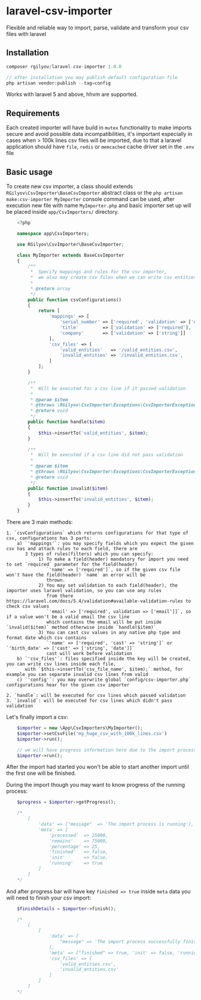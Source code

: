 # laravel-csv-importer
Flexible and reliable way to import, parse, validate and transform your csv files with laravel

## Installation ##

```php
composer rgilyov/laravel-csv-importer 1.0.0

// after installation you may publish default configuration file
php artisan vendor:publish --tag=config
```

Works with laravel 5 and above, hhvm are supported.

## Requirements ##

Each created importer will have build in `mutex` functionality to make imports secure and avoid possible data
incompatibilities, it's important especially in cases when > 100k lines csv files will be imported, due to that a
laravel application should have `file`, `redis` or `memcached` cache driver set in the `.env` file

## Basic usage ##

To create new csv importer, a class should extends `RGilyov\CsvImporter\BaseCsvImporter` abstract class
or the `php artisan make:csv-importer MyImporter` console command can be used, after execution new file with name
`MyImporter.php` and basic importer set up will be placed inside `app/CsvImporters/` directory.

```php
    <?php

    namespace app\CsvImporters;

    use RGilyov\CsvImporter\BaseCsvImporter;

    class MyImporter extends BaseCsvImporter
    {
        /**
         *  Specify mappings and rules for the csv importer,
         *  we also may create csv files when we can write csv entities
         *
         * @return array
         */
        public function csvConfigurations()
        {
            return [
                'mappings' => [
                    'serial_number' => ['required', 'validation' => ['numeric'], 'cast' => 'string'],
                    'title'         => ['validation' => ['required'], 'cast' => ['string']],
                    'company'       => ['validation' => ['string']]
                ],
                'csv_files' => [
                    'valid_entities'   => '/valid_entities.csv',
                    'invalid_entities' => '/invalid_entities.csv',
                ]
            ];
        }

        /**
         *  Will be executed for a csv line if it passed validation
         *
         * @param $item
         * @throws \RGilyov\CsvImporter\Exceptions\CsvImporterException
         * @return void
         */
        public function handle($item)
        {
            $this->insertTo('valid_entities', $item);
        }

        /**
         *  Will be executed if a csv line did not pass validation
         *
         * @param $item
         * @throws \RGilyov\CsvImporter\Exceptions\CsvImporterException
         * @return void
         */
        public function invalid($item)
        {
            $this->insertTo('invalid_entities', $item);
        }
    }
```

There are 3 main methods:

```
1. `csvConfigurations` which returns configurations for that type of csv, configurations has 3 parts:
    a) `'mappings'`: you may specify fields which you expect the given csv has and attach rules to each field, there are
       3 types of rules(filters) which you can specify:
            1) To make a field(header) mandatory for import you need to set `required` parameter for the field(header)
               `'name' => ['required']`, so if the given csv file won't have the field(header) `name` an error will be
               thrown.
            2) You may set validation to each field(header), the importer uses laravel validation, so you can use any rules
               from there https://laravel.com/docs/5.4/validation#available-validation-rules to check csv values
               `'email' => ['required', validation => ['email']]`, so if a value won't be a valid email the csv line
               which contains the email will be put inside `invalid($item)` method otherwise inside `handle($item)`
            3) You can cast csv values in any native php type and format date which csv contains
               `'name' => ['required', 'cast' => 'string']` or `'birth_date' => ['cast' => ['string', 'date']]`
               cast will work before validation
    b) `'csv_files'`: files specified inside the key will be created, you can write csv lines inside each file,
       with `$this->insertTo('csv_file_name', $item);` method, for example you can separate invalid csv lines from valid
    c) `'config'`: you may overwrite global `config/csv-importer.php` configurations hear for the given csv importer

2. `handle`: will be executed for csv lines which passed validation
3. `invalid`: will be executed for csv lines which didn't pass validation
```

Let's finally import a csv:

```php
    $importer = new \App\CsvImporters\MyImporter();
    $importer->setCsvFile('my_huge_csv_with_100k_lines.csv')
    $importer->run();

    // we will have progress information here due to the import process already started above
    $importer->run();
```

After the import had started you won't be able to start another import until the first one will be finished.

During the import though you may want to know progress of the running process:

```php
    $progress = $importer->getProgress();

    /*
        [
            'data' => ["message"  => 'The import process is running'],
            'meta' => [
                'processed'  => 25000,
                'remains'    => 75000,
                'percentage' => 25,
                'finished'   => false,
                'init'       => false,
                'running'    => true
            ]
        ]
    */
```

And after progress bar will have key `finished => true` inside `meta` data you will need to finish your csv import:

```php
    $finishDetails = $importer->finish();

    /*
        [
            [
                'data' => [
                    "message" => 'The import process successfully finished.'
                ],
                'meta' => ["finished" => true, 'init' => false, 'running' => false],
                'csv_files' => [
                    'valid_entities.csv',
                    'invalid_entities.csv'
                ]
            ]
        ]
    */
```

